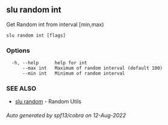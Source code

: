 ## slu random int

Get Random int from interval [min,max)

```
slu random int [flags]
```

### Options

```
  -h, --help      help for int
      --max int   Maximum of random interval (default 100)
      --min int   Minimum of random interval
```

### SEE ALSO

* [slu random](slu_random.md)	 - Random Utils

###### Auto generated by spf13/cobra on 12-Aug-2022
